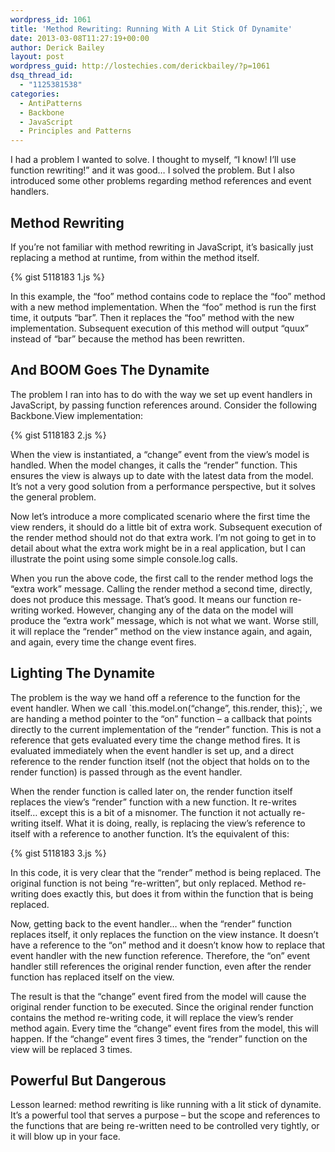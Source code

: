 ```yaml
---
wordpress_id: 1061
title: 'Method Rewriting: Running With A Lit Stick Of Dynamite'
date: 2013-03-08T11:27:19+00:00
author: Derick Bailey
layout: post
wordpress_guid: http://lostechies.com/derickbailey/?p=1061
dsq_thread_id:
  - "1125381538"
categories:
  - AntiPatterns
  - Backbone
  - JavaScript
  - Principles and Patterns
---
```

I had a problem I wanted to solve. I thought to myself, &#8220;I know! I&#8217;ll use function rewriting!&#8221; and it was good… I solved the problem. But I also introduced some other problems regarding method references and event handlers. 

## Method Rewriting

If you&#8217;re not familiar with method rewriting in JavaScript, it&#8217;s basically just replacing a method at runtime, from within the method itself.

{% gist 5118183 1.js %}

In this example, the &#8220;foo&#8221; method contains code to replace the &#8220;foo&#8221; method with a new method implementation. When the &#8220;foo&#8221; method is run the first time, it outputs &#8220;bar&#8221;. Then it replaces the &#8220;foo&#8221; method with the new implementation. Subsequent execution of this method will output &#8220;quux&#8221; instead of &#8220;bar&#8221; because the method has been rewritten.

## And BOOM Goes The Dynamite

The problem I ran into has to do with the way we set up event handlers in JavaScript, by passing function references around. Consider the following Backbone.View implementation:

{% gist 5118183 2.js %}

When the view is instantiated, a &#8220;change&#8221; event from the view&#8217;s model is handled. When the model changes, it calls the &#8220;render&#8221; function. This ensures the view is always up to date with the latest data from the model. It&#8217;s not a very good solution from a performance perspective, but it solves the general problem.

Now let&#8217;s introduce a more complicated scenario where the first time the view renders, it should do a little bit of extra work. Subsequent execution of the render method should not do that extra work. I&#8217;m not going to get in to detail about what the extra work might be in a real application, but I can illustrate the point using some simple console.log calls. 

When you run the above code, the first call to the render method logs the &#8220;extra work&#8221; message. Calling the render method a second time, directly, does not produce this message. That&#8217;s good. It means our function re-writing worked. However, changing any of the data on the model will produce the &#8220;extra work&#8221; message, which is not what we want.  Worse still, it will replace the &#8220;render&#8221; method on the view instance again, and again, and again, every time the change event fires.

## Lighting The Dynamite

The problem is the way we hand off a reference to the function for the event handler. When we call \`this.model.on(&#8220;change&#8221;, this.render, this);\`, we are handing a method pointer to the &#8220;on&#8221; function &#8211;  a callback that points directly to the current implementation of the &#8220;render&#8221; function. This is not a reference that gets evaluated every time the change method fires. It is evaluated immediately when the event handler is set up, and a direct reference to the render function itself (not the object that holds on to the render function) is passed through as the event handler.

When the render function is called later on, the render function itself replaces the view&#8217;s &#8220;render&#8221; function with a new function. It re-writes itself… except this is a bit of a misnomer. The function it not actually re-writing itself. What it is doing, really, is replacing the view&#8217;s reference to itself with a reference to another function. It&#8217;s the equivalent of this:

{% gist 5118183 3.js %}

In this code, it is very clear that the &#8220;render&#8221; method is being replaced. The original function is not being &#8220;re-written&#8221;, but only replaced. Method re-writing does exactly this, but does it from within the function that is being replaced. 

Now, getting back to the event handler… when the &#8220;render&#8221; function replaces itself, it only replaces the function on the view instance. It doesn&#8217;t have a reference to the &#8220;on&#8221; method and it doesn&#8217;t know how to replace that event handler with the new function reference. Therefore, the &#8220;on&#8221; event handler still references the original render function, even after the render function has replaced itself on the view.

The result is that the &#8220;change&#8221; event fired from the model will cause the original render function to be executed. Since the original render function contains the method re-writing code, it will replace the view&#8217;s render method again. Every time the &#8220;change&#8221; event fires from the model, this will happen. If the &#8220;change&#8221; event fires 3 times, the &#8220;render&#8221; function on the view will be replaced 3 times.

## Powerful But Dangerous

Lesson learned: method rewriting is like running with a lit stick of dynamite. It&#8217;s a powerful tool that serves a purpose &#8211; but the scope and references to the functions that are being re-written need to be controlled very tightly, or it will blow up in your face.
